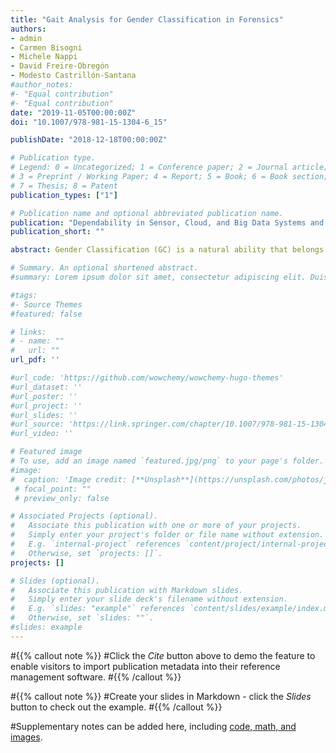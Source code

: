 ```yaml
---
title: "Gait Analysis for Gender Classification in Forensics"
authors:
- admin
- Carmen Bisogni
- Michele Nappi
- David Freire-Obregón
- Modesto Castrillón-Santana  
#author_notes:
#- "Equal contribution"
#- "Equal contribution"
date: "2019-11-05T00:00:00Z"
doi: "10.1007/978-981-15-1304-6_15"

publishDate: "2018-12-18T00:00:00Z"

# Publication type.
# Legend: 0 = Uncategorized; 1 = Conference paper; 2 = Journal article;
# 3 = Preprint / Working Paper; 4 = Report; 5 = Book; 6 = Book section;
# 7 = Thesis; 8 = Patent
publication_types: ["1"]

# Publication name and optional abbreviated publication name.
publication: "Dependability in Sensor, Cloud, and Big Data Systems and Applications. DependSys 2019. Communications in Computer and Information Science, vol 1123. Springer, Singapore"
publication_short: ""

abstract: Gender Classification (GC) is a natural ability that belongs to the human beings. Recent improvements in computer vision provide the possibility to extract information for different classification/recognition purposes. Gender is a soft biometrics useful in video surveillance, especially in uncontrolled contexts such as low-light environments, with arbitrary poses, facial expressions, occlusions and motion blur. In this work we present a methodology for the construction of a gait analyzer. The methodology is divided into three major steps: (1) data extraction, where body keypoints are extracted from video sequences; (2) feature creation, where body features are constructed using body keypoints; and (3) classifier selection when such data are used to train four different classifiers in order to determine the one that best performs. The results are analyzed on the dataset Gotcha, characterized by user and camera either in motion.

# Summary. An optional shortened abstract.
#summary: Lorem ipsum dolor sit amet, consectetur adipiscing elit. Duis posuere tellus ac convallis placerat. Proin tincidunt magna sed ex sollicitudin condimentum.

#tags:
#- Source Themes
#featured: false

# links:
# - name: ""
#   url: ""
url_pdf: ''

#url_code: 'https://github.com/wowchemy/wowchemy-hugo-themes'
#url_dataset: ''
#url_poster: ''
#url_project: ''
#url_slides: ''
#url_source: 'https://link.springer.com/chapter/10.1007/978-981-15-1304-6_15'
#url_video: ''

# Featured image
# To use, add an image named `featured.jpg/png` to your page's folder. 
#image:
#  caption: 'Image credit: [**Unsplash**](https://unsplash.com/photos/jdD8gXaTZsc)'
 # focal_point: ""
 # preview_only: false

# Associated Projects (optional).
#   Associate this publication with one or more of your projects.
#   Simply enter your project's folder or file name without extension.
#   E.g. `internal-project` references `content/project/internal-project/index.md`.
#   Otherwise, set `projects: []`.
projects: []

# Slides (optional).
#   Associate this publication with Markdown slides.
#   Simply enter your slide deck's filename without extension.
#   E.g. `slides: "example"` references `content/slides/example/index.md`.
#   Otherwise, set `slides: ""`.
#slides: example
---
```


#{{% callout note %}}
#Click the *Cite* button above to demo the feature to enable visitors to import publication metadata into their reference management software.
#{{% /callout %}}

#{{% callout note %}}
#Create your slides in Markdown - click the *Slides* button to check out the example.
#{{% /callout %}}

#Supplementary notes can be added here, including [code, math, and images](https://wowchemy.com/docs/writing-markdown-latex/).
